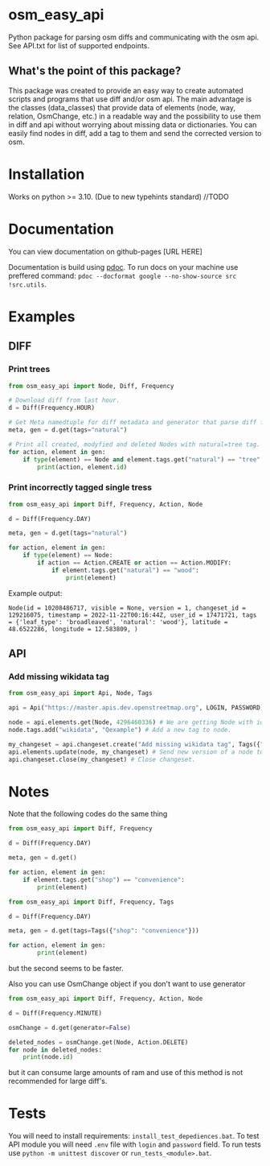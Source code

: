 # osm_easy_api
Python package for parsing osm diffs and communicating with the osm api. See API.txt for list of supported endpoints.

## What's the point of this package?
This package was created to provide an easy way to create automated scripts and programs that use diff and/or osm api. The main advantage is the classes (data_classes) that provide data of elements (node, way, relation, OsmChange, etc.) in a readable way and the possibility to use them in diff and api without worrying about missing data or dictionaries. You can easily find nodes in diff, add a tag to them and send the corrected version to osm.

# Installation
Works on python >= 3.10. (Due to new typehints standard)
//TODO

# Documentation
You can view documentation on github-pages [URL HERE]

Documentation is build using [pdoc](https://pdoc.dev).
To run docs on your machine use preffered command: `pdoc --docformat google --no-show-source src !src.utils`.

# Examples
## DIFF
### Print trees
```py
from osm_easy_api import Node, Diff, Frequency

# Download diff from last hour.
d = Diff(Frequency.HOUR)

# Get Meta namedtuple for diff metadata and generator that parse diff file.
meta, gen = d.get(tags="natural")

# Print all created, modyfied and deleted Nodes with natural=tree tag.
for action, element in gen:
    if type(element) == Node and element.tags.get("natural") == "tree":
        print(action, element.id)
```

### Print incorrectly tagged single tress
```py
from osm_easy_api import Diff, Frequency, Action, Node

d = Diff(Frequency.DAY)

meta, gen = d.get(tags="natural")

for action, element in gen:
    if type(element) == Node:
        if action == Action.CREATE or action == Action.MODIFY:
            if element.tags.get("natural") == "wood":
                print(element)
```
Example output:
```
Node(id = 10208486717, visible = None, version = 1, changeset_id = 129216075, timestamp = 2022-11-22T00:16:44Z, user_id = 17471721, tags = {'leaf_type': 'broadleaved', 'natural': 'wood'}, latitude = 48.6522286, longitude = 12.583809, )
```

## API
### Add missing wikidata tag
```py
from osm_easy_api import Api, Node, Tags

api = Api("https://master.apis.dev.openstreetmap.org", LOGIN, PASSWORD)

node = api.elements.get(Node, 4296460336) # We are getting Node with id 4296460336 where we want to add a new tag to
node.tags.add("wikidata", "Qexample") # Add a new tag to node.

my_changeset = api.changeset.create("Add missing wikidata tag", Tags({"automatic": "yes"})) # Create new changeset with description and tag
api.elements.update(node, my_changeset) # Send new version of a node to osm
api.changeset.close(my_changeset) # Close changeset.
```

# Notes
Note that the following codes do the same thing
```py
from osm_easy_api import Diff, Frequency

d = Diff(Frequency.DAY)

meta, gen = d.get()

for action, element in gen:
    if element.tags.get("shop") == "convenience":
        print(element)
```
```py
from osm_easy_api import Diff, Frequency, Tags

d = Diff(Frequency.DAY)

meta, gen = d.get(tags=Tags({"shop": "convenience"}))

for action, element in gen:
        print(element)
```
but the second seems to be faster.

Also you can use OsmChange object if you don't want to use generator
```py
from osm_easy_api import Diff, Frequency, Action, Node

d = Diff(Frequency.MINUTE)

osmChange = d.get(generator=False)

deleted_nodes = osmChange.get(Node, Action.DELETE)
for node in deleted_nodes:
    print(node.id)
```
but it can consume large amounts of ram and use of this method is not recommended for large diff's.

# Tests
You will need to install requirements: `install_test_depediences.bat`. To test API module you will need `.env` file with `login` and `password` field.
To run tests use `python -m unittest discover` or `run_tests_<module>.bat`.